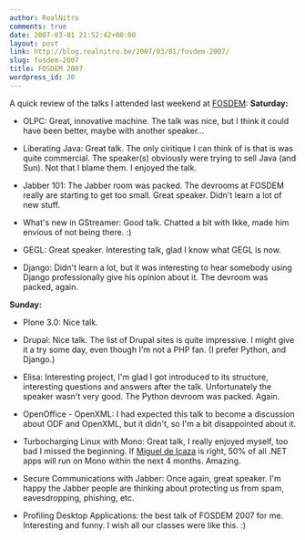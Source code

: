 ```yaml
---
author: RealNitro
comments: true
date: 2007-03-01 21:52:42+00:00
layout: post
link: http://blog.realnitro.be/2007/03/01/fosdem-2007/
slug: fosdem-2007
title: FOSDEM 2007
wordpress_id: 30
---
```


A quick review of the talks I attended last weekend at [FOSDEM](http://www.fosdem.org/):
**Saturday:**

* OLPC: Great, innovative machine. The talk was nice, but I think it could have been better, maybe with another speaker…

* Liberating Java: Great talk. The only ciritique I can think of is that is was quite commercial. The speaker(s) obviously were trying to sell Java (and Sun). Not that I blame them. I enjoyed the talk.

* Jabber 101: The Jabber room was packed. The devrooms at FOSDEM really are starting to get too small. Great speaker. Didn't learn a lot of new stuff.

* What's new in GStreamer: Good talk. Chatted a bit with Ikke, made him envious of not being there. :)

* GEGL: Great speaker. Interesting talk, glad I know what GEGL is now.

* Django: Didn't learn a lot, but it was interesting to hear somebody using Django professionally give his opinion about it. The devroom was packed, again.

**Sunday:**

* Plone 3.0: Nice talk.

* Drupal: Nice talk. The list of Drupal sites is quite impressive. I might give it a try some day, even though I'm not a PHP fan. (I prefer Python, and Django.)

* Elisa: Interesting project, I'm glad I got introduced to its structure, interesting questions and answers after the talk. Unfortunately the speaker wasn't very good. The Python devroom was packed. Again.

* OpenOffice - OpenXML: I had expected this talk to become a discussion about ODF and OpenXML, but it didn't, so I'm a bit disappointed about it.

* Turbocharging Linux with Mono: Great talk, I really enjoyed myself, too bad I missed the beginning. If [Miguel de Icaza](http://tirania.org/blog/) is right, 50% of all .NET apps will run on Mono within the next 4 months. Amazing.

* Secure Communications with Jabber: Once again, great speaker. I'm happy the Jabber people are thinking about protecting us from spam, eavesdropping, phishing, etc.

* Profiling Desktop Applications: the best talk of FOSDEM 2007 for me. Interesting and funny. I wish all our classes were like this. :)